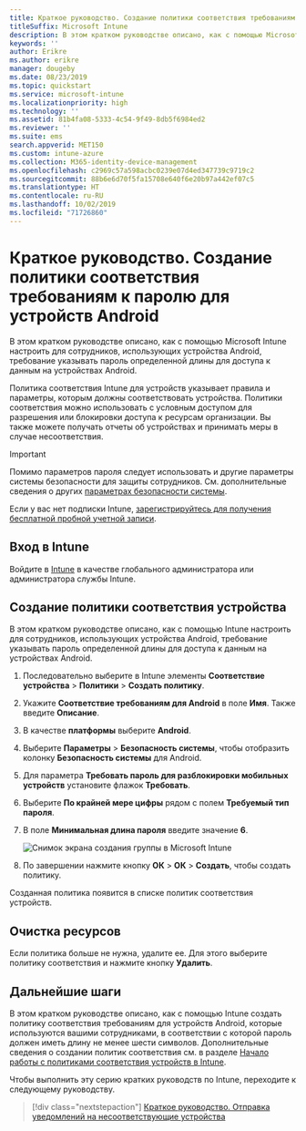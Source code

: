 ```yaml
---
title: Краткое руководство. Создание политики соответствия требованиям к паролю для устройств Android
titleSuffix: Microsoft Intune
description: В этом кратком руководстве описано, как с помощью Microsoft Intune настроить длину пароля, требуемую для всех устройств Android.
keywords: ''
author: Erikre
ms.author: erikre
manager: dougeby
ms.date: 08/23/2019
ms.topic: quickstart
ms.service: microsoft-intune
ms.localizationpriority: high
ms.technology: ''
ms.assetid: 81b4fa08-5333-4c54-9f49-8db5f6984ed2
ms.reviewer: ''
ms.suite: ems
search.appverid: MET150
ms.custom: intune-azure
ms.collection: M365-identity-device-management
ms.openlocfilehash: c2969c57a598acbc0239e07d4ed347739c9719c2
ms.sourcegitcommit: 88b6e6d70f5fa15708e640f6e20b97a442ef07c5
ms.translationtype: HT
ms.contentlocale: ru-RU
ms.lasthandoff: 10/02/2019
ms.locfileid: "71726860"
---
```

# <a name="quickstart-create-a-password-compliance-policy-for-android-devices"></a>Краткое руководство. Создание политики соответствия требованиям к паролю для устройств Android

В этом кратком руководстве описано, как с помощью Microsoft Intune настроить для сотрудников, использующих устройства Android, требование указывать пароль определенной длины для доступа к данным на устройствах Android. 

Политика соответствия Intune для устройств указывает правила и параметры, которым должны соответствовать устройства. Политики соответствия можно использовать с условным доступом для разрешения или блокировки доступа к ресурсам организации. Вы также можете получать отчеты об устройствах и принимать меры в случае несоответствия.

> [!IMPORTANT]
> Помимо параметров пароля следует использовать и другие параметры системы безопасности для защиты сотрудников. См. дополнительные сведения о других [параметрах безопасности системы](compliance-policy-create-android-for-work.md).

Если у вас нет подписки Intune, [зарегистрируйтесь для получения бесплатной пробной учетной записи](../fundamentals/free-trial-sign-up.md).

## <a name="sign-in-to-intune"></a>Вход в Intune

Войдите в [Intune](https://aka.ms/intuneportal) в качестве глобального администратора или администратора службы Intune. 

## <a name="create-a-device-compliance-policy"></a>Создание политики соответствия устройства

В этом кратком руководстве описано, как с помощью Intune настроить для сотрудников, использующих устройства Android, требование указывать пароль определенной длины для доступа к данным на устройствах Android.

1. Последовательно выберите в Intune элементы **Соответствие устройства** > **Политики** > **Создать политику**.
2. Укажите **Соответствие требованиям для Android** в поле **Имя**. Также введите **Описание**.
3. В качестве **платформы** выберите **Android**. 
4. Выберите **Параметры** > **Безопасность системы**, чтобы отобразить колонку **Безопасность системы** для Android.
5. Для параметра **Требовать пароль для разблокировки мобильных устройств** установите флажок **Требовать**.
6. Выберите **По крайней мере цифры** рядом с полем **Требуемый тип пароля**.
7. В поле **Минимальная длина пароля** введите значение **6**. 

    ![Снимок экрана создания группы в Microsoft Intune](./media/quickstart-set-password-length-android/quickstart-set-password-length-android-01.png)

7. По завершении нажмите кнопку **ОК** > **ОК** > **Создать**, чтобы создать политику.

Созданная политика появится в списке политик соответствия устройств. 

## <a name="clean-up-resources"></a>Очистка ресурсов

Если политика больше не нужна, удалите ее. Для этого выберите политику соответствия и нажмите кнопку **Удалить**.

## <a name="next-steps"></a>Дальнейшие шаги

В этом кратком руководстве описано, как с помощью Intune создать политику соответствия требованиям для устройств Android, которые используются вашими сотрудниками, в соответствии с которой пароль должен иметь длину не менее шести символов. Дополнительные сведения о создании политик соответствия см. в разделе [Начало работы с политиками соответствия устройств в Intune](device-compliance-get-started.md).

Чтобы выполнить эту серию кратких руководств по Intune, переходите к следующему руководству.

> [!div class="nextstepaction"]
> [Краткое руководство. Отправка уведомлений на несоответствующие устройства](../quickstart-send-notification.md)
